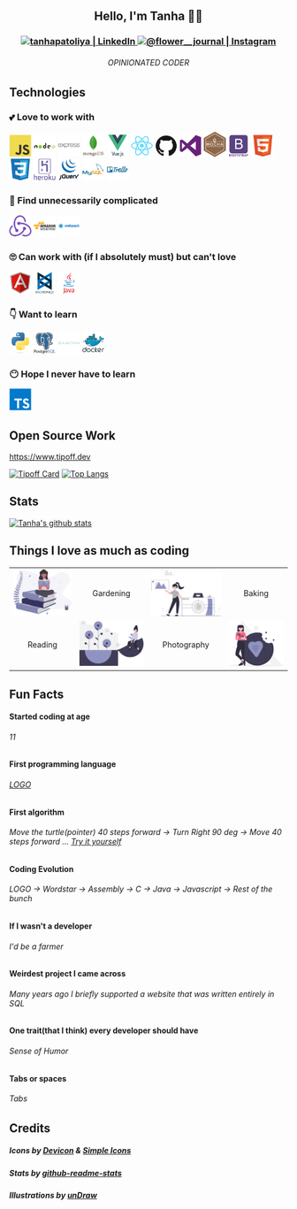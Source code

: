 <h2 align="center">Hello, I'm Tanha 👋🏽 </h2>
<h3 align="center">
  <a href="https://www.linkedin.com/in/tanhapatoliya/" >
    <img  alt="tanhapatoliya | LinkedIn" width="22px" src="https://cdn.jsdelivr.net/npm/simple-icons@v3/icons/linkedin.svg" />
  </a>
  <a href="https://www.instagram.com/flower__journal/" >
    <img  alt="@flower__journal | Instagram" width="22px" src="https://cdn.jsdelivr.net/npm/simple-icons@v3/icons/instagram.svg" />
  </a>
</h3>

<h6 align="center">OPINIONATED CODER</h6>
<h2>Technologies</h2>
<h3>💕 Love to work with</h3>
<p>
  <img width="40px" src="https://github.com/tanha-p/tanha-p/blob/main/img/icons/javascript-original.svg"   />
  <img width="40px" src="https://github.com/tanha-p/tanha-p/blob/main/img/icons/nodejs-original-wordmark.svg"  />
  <img width="40px" src="https://github.com/tanha-p/tanha-p/blob/main/img/icons/express-original-wordmark.svg" />
  <img width="40px" src="https://github.com/tanha-p/tanha-p/blob/main/img/icons/mongodb-original-wordmark.svg" />
  <img width="40px" src="https://github.com/tanha-p/tanha-p/blob/main/img/icons/vuejs-original-wordmark.svg" />
  <img width="40px" src="https://github.com/tanha-p/tanha-p/blob/main/img/icons/react-original.svg" />
  <img width="40px" src="https://github.com/tanha-p/tanha-p/blob/main/img/icons/github-original.svg" />
  <img width="40px" src="https://github.com/tanha-p/tanha-p/blob/main/img/icons/visualstudio-plain.svg" />
  <img width="40px" src="https://github.com/tanha-p/tanha-p/blob/main/img/icons/mocha-plain.svg" />
  <img width="40px" src="https://github.com/tanha-p/tanha-p/blob/main/img/icons/bootstrap-plain-wordmark.svg" />
  <img width="40px" src="https://github.com/tanha-p/tanha-p/blob/main/img/icons/html5-original.svg" />
  <img width="40px" src="https://github.com/tanha-p/tanha-p/blob/main/img/icons/css3-original.svg" />
  <img width="40px" src="https://github.com/tanha-p/tanha-p/blob/main/img/icons/heroku-original-wordmark.svg" />
  <img width="40px" src="https://github.com/tanha-p/tanha-p/blob/main/img/icons/jquery-original-wordmark.svg" />
  <img width="40px" src="https://github.com/tanha-p/tanha-p/blob/main/img/icons/mysql-original-wordmark.svg" />
  <img width="40px" src="https://github.com/tanha-p/tanha-p/blob/main/img/icons/trello-plain-wordmark.svg" />
</p>

<h3>🤔 Find unnecessarily complicated</h3>
<p>
  <img width="40px" src="https://github.com/tanha-p/tanha-p/blob/main/img/icons/redux-original.svg" />
  <img width="40px" src="https://github.com/tanha-p/tanha-p/blob/main/img/icons/amazonwebservices-original-wordmark.svg" />
  <img width="40px" src="https://github.com/tanha-p/tanha-p/blob/main/img/icons/webpack-original-wordmark.svg" />
</p>

<h3>🙄 Can work with (if I absolutely must) but can't love</h3>
<p>
  <img width="40px" src="https://github.com/tanha-p/tanha-p/blob/main/img/icons/angularjs-original.svg" />
  <img width="40px" src="https://github.com/tanha-p/tanha-p/blob/main/img/icons/backbonejs-original-wordmark.svg" />
  <img width="40px" src="https://github.com/tanha-p/tanha-p/blob/main/img/icons/java-original-wordmark.svg" />
</p>

<h3>👇 Want to learn</h3>
<p>
  <img width="40px" src="https://github.com/tanha-p/tanha-p/blob/main/img/icons/python-original.svg" />
  <img width="40px" src="https://github.com/tanha-p/tanha-p/blob/main/img/icons/postgresql-original-wordmark.svg" />
  <img width="40px" src="https://github.com/tanha-p/tanha-p/blob/main/img/icons/electron-original-wordmark.svg" />
  <img width="40px" src="https://github.com/tanha-p/tanha-p/blob/main/img/icons/docker-original-wordmark.svg" />
</p>

<h3>😶 Hope I never have to learn</h3>
<p>
  <img width="40px" src="https://github.com/tanha-p/tanha-p/blob/main/img/icons/typescript-original.svg" />
</p>



<h2>Open Source Work</h2>
<a href="https://www.tipoff.dev">https://www.tipoff.dev</a>


<!-- -->


[![Tipoff Card](https://github-readme-stats.vercel.app/api/pin/?username=tanha-p&repo=tipoff)](https://github.com/anuraghazra/github-readme-stats)
[![Top Langs](https://github-readme-stats.vercel.app/api/top-langs/?username=tanha-p&&layout=compact)](https://github.com/anuraghazra/github-readme-stats)

<h2>Stats</h2>

<!-- -->

[![Tanha's github stats](https://github-readme-stats.vercel.app/api?username=tanha-p&show_icons=true&langs_count=10&hide=prs,issues,contribs&layout=compact)](https://github.com/anuraghazra/github-readme-stats)


<h2>Things I love as much as coding</h2>
<table >
  <tr>
    <td valign="center" align="center"><img width="200px" src="https://github.com/tanha-p/tanha-p/blob/main/img/illustrations/undraw_book_lover_mkck.svg" /></td>
    <td valign="center" align="center">Gardening</td>
    <td valign="center" align="center"><img width="200px" src="https://github.com/tanha-p/tanha-p/blob/main/img/illustrations/undraw_Camera_re_cnp4.svg" /></td>
    <td valign="center" align="center">Baking</td>
  </tr>
  <tr>
    <td valign="center" align="center">Reading</td>
    <td valign="center" align="center"><img width="200px" src="https://github.com/tanha-p/tanha-p/blob/main/img/illustrations/undraw_flowers_vx06.svg" /></td>
    <td valign="center" align="center">Photography</td>
    <td valign="center" align="center"><img width="200px" src="https://github.com/tanha-p/tanha-p/blob/main/img/illustrations/undraw_cookie_love_ulvn.svg" /></td>
  </tr>
 </table>

<h2>Fun Facts</h2>

<h4>Started coding at age </h4>
<h6>11</h6>

<h4>First programming language</h4>
<h6><a href="https://en.wikipedia.org/wiki/Logo_%28programming_language%29">LOGO</a></h6>

<h4>First algorithm</h4>
<h6>Move the turtle(pointer) 40 steps forward -> Turn Right 90 deg -> Move 40 steps forward ... <a href="https://www.calormen.com/jslogo/">Try it yourself</a></h6>

<h4>Coding Evolution</h4>
<h6>LOGO -> Wordstar -> Assembly -> C -> Java -> Javascript -> Rest of the bunch</h6>

<h4>If I wasn't a developer</h4>
<h6>I'd be a farmer</h6>

<h4>Weirdest project I came across</h4>
<h6>Many years ago I briefly supported a website that was written entirely in SQL</h6>

<h4>One trait(that I think) every developer should have</h4>
<h6>Sense of Humor</h6>

<h4>Tabs or spaces</h4>
<h6>Tabs</h6>

<h2>Credits</h2>
<h5>Icons by <a href="https://devicon.dev/">Devicon</a> & <a href="https://simpleicons.org/">Simple Icons</a></h5>
<h5>Stats by <a href="https://github.com/anuraghazra/github-readme-stats">github-readme-stats</a>
<h5>Illustrations by <a href="https://undraw.co/">unDraw</a></h5>
